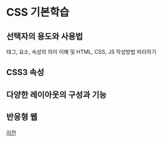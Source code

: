 # CSS 기본학습

## 선택자의 용도와 사용법
태그, 요소, 속성의 의미 이해 및 HTML, CSS, JS 작성방법 따라하기

## CSS3 속성

## 다양한 레이아웃의 구성과 기능

## 반응형 웹

[이전](https://github.com/1994wjdwodbs/StudyHtml)
